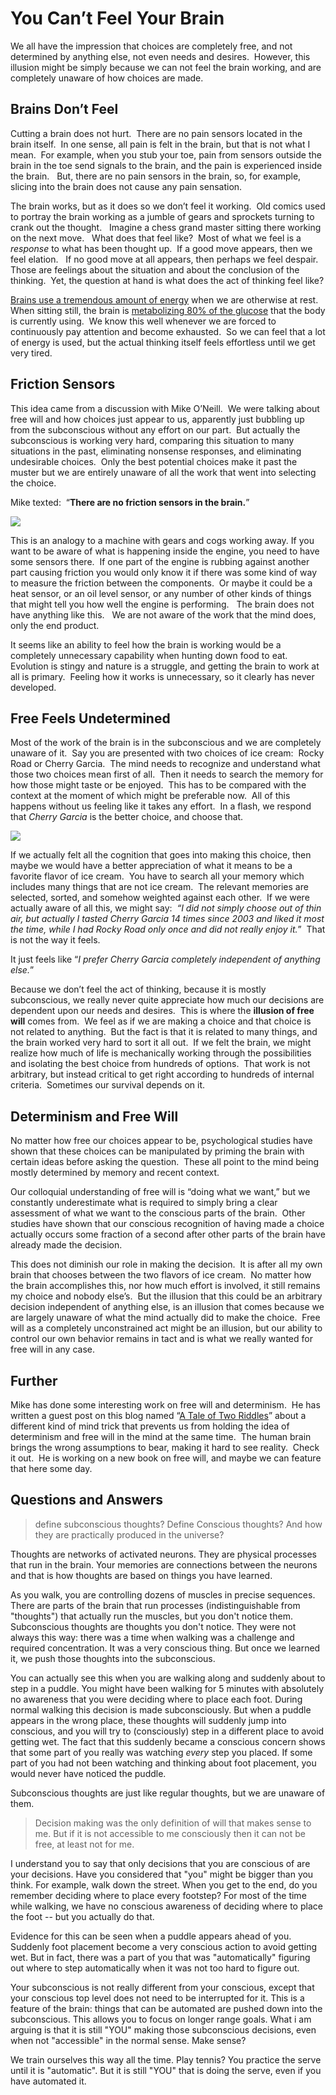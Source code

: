 #  You Can’t Feel Your Brain

We all have the impression that choices are completely free, and not determined by anything else, not even needs and desires.  However, this illusion might be simply because we can not feel the brain working, and are completely unaware of how choices are made.

## Brains Don’t Feel

Cutting a brain does not hurt.  There are no pain sensors located in the brain itself.  In one sense, all pain is felt in the brain, but that is not what I mean.  For example, when you stub your toe, pain from sensors outside the brain in the toe send signals to the brain, and the pain is experienced inside the brain.   But, there are no pain sensors in the brain, so, for example, slicing into the brain does not cause any pain sensation.

The brain works, but as it does so we don’t feel it working.  Old comics used to portray the brain working as a jumble of gears and sprockets turning to crank out the thought.   Imagine a chess grand master sitting there working on the next move.   What does that feel like?  Most of what we feel is a _response_ to what has been thought up.  If a good move appears, then we feel elation.   If no good move at all appears, then perhaps we feel despair.   Those are feelings about the situation and about the conclusion of the thinking.  Yet, the question at hand is what does the act of thinking feel like?

[Brains use a tremendous amount of energy](https://www.brainfacts.org/Brain-Anatomy-and-Function/Anatomy/2019/How-Much-Energy-Does-the-Brain-Use-020119) when we are otherwise at rest.  When sitting still, the brain is [metabolizing 80% of the glucose](https://www.scientificamerican.com/article/why-does-the-brain-need-s/) that the body is currently using.  We know this well whenever we are forced to continuously pay attention and become exhausted.  So we can feel that a lot of energy is used, but the actual thinking itself feels effortless until we get very tired.

## Friction Sensors

This idea came from a discussion with Mike O’Neill.  We were talking about free will and how choices just appear to us, apparently just bubbling up from the subconscious without any effort on our part.  But actually the subconscious is working very hard, comparing this situation to many situations in the past, eliminating nonsense responses, and eliminating undesirable choices.  Only the best potential choices make it past the muster but we are entirely unaware of all the work that went into selecting the choice.

Mike texted:  “**There are no friction sensors in the brain.**”

![](you-cant-feel-brain-img2.png)

This is an analogy to a machine with gears and cogs working away. If you want to be aware of what is happening inside the engine, you need to have some sensors there.  If one part of the engine is rubbing against another part causing friction you would only know it if there was some kind of way to measure the friction between the components.  Or maybe it could be a heat sensor, or an oil level sensor, or any number of other kinds of things that might tell you how well the engine is performing.   The brain does not have anything like this.   We are not aware of the work that the mind does, only the end product.

It seems like an ability to feel how the brain is working would be a completely unnecessary capability when hunting down food to eat.  Evolution is stingy and nature is a struggle, and getting the brain to work at all is primary.  Feeling how it works is unnecessary, so it clearly has never developed.

## Free Feels Undetermined

Most of the work of the brain is in the subconscious and we are completely unaware of it.  Say you are presented with two choices of ice cream:  Rocky Road or Cherry Garcia.  The mind needs to recognize and understand what those two choices mean first of all.  Then it needs to search the memory for how those might taste or be enjoyed.  This has to be compared with the context at the moment of which might be preferable now.  All of this happens without us feeling like it takes any effort.  In a flash, we respond that _Cherry Garcia_ is the better choice, and choose that.

![](you-cant-feel-brain-img1.png) 

If we actually felt all the cognition that goes into making this choice, then maybe we would have a better appreciation of what it means to be a favorite flavor of ice cream.  You have to search all your memory which includes many things that are not ice cream.  The relevant memories are selected, sorted, and somehow weighted against each other.  If we were actually aware of all this, we might say:  _“I did not simply choose out of thin air, but actually I tasted Cherry Garcia 14 times since 2003 and liked it most the time, while I had Rocky Road only once and did not really enjoy it._”  That is not the way it feels.

It just feels like “_I prefer Cherry Garcia completely independent of anything else._”

Because we don’t feel the act of thinking, because it is mostly subconscious, we really never quite appreciate how much our decisions are dependent upon our needs and desires.  This is where the **illusion of free** **will** comes from.  We feel as if we are making a choice and that choice is not related to anything.  But the fact is that it is related to many things, and the brain worked very hard to sort it all out.  If we felt the brain, we might realize how much of life is mechanically working through the possibilities and isolating the best choice from hundreds of options.  That work is not arbitrary, but instead critical to get right according to hundreds of internal criteria.  Sometimes our survival depends on it.

## Determinism and Free Will

No matter how free our choices appear to be, psychological studies have shown that these choices can be manipulated by priming the brain with certain ideas before asking the question.  These all point to the mind being mostly determined by memory and recent context.

Our colloquial understanding of free will is “doing what we want,” but we constantly underestimate what is required to simply bring a clear assessment of what we want to the conscious parts of the brain.  Other studies have shown that our conscious recognition of having made a choice actually occurs some fraction of a second after other parts of the brain have already made the decision.

This does not diminish our role in making the decision.  It is after all my own brain that chooses between the two flavors of ice cream.  No matter how the brain accomplishes this, nor how much effort is involved, it still remains my choice and nobody else’s.  But the illusion that this could be an arbitrary decision independent of anything else, is an illusion that comes because we are largely unaware of what the mind actually did to make the choice.  Free will as a completely unconstrained act might be an illusion, but our ability to control our own behavior remains in tact and is what we really wanted for free will in any case.

## Further

Mike has done some interesting work on free will and determinism.  He has written a guest post on this blog named “[A Tale of Two Riddles](https://meta.purplehillsbooks.com/2020/11/01/a-tale-of-two-riddles/)” about a different kind of mind trick that prevents us from holding the idea of determinism and free will in the mind at the same time.  The human brain brings the wrong assumptions to bear, making it hard to see reality.  Check it out.  He is working on a new book on free will, and maybe we can feature that here some day.

## Questions and Answers

> define subconscious thoughts?
> Define Conscious thoughts?
> And how they are practically produced in the universe?

Thoughts are networks of activated neurons.  They are physical processes that run in the brain.  Your memories are connections between the neurons and that is how thoughts are based on things you have learned.

As you walk, you are controlling dozens of muscles in precise sequences.  There are parts of the brain that run processes (indistinguishable from "thoughts") that actually run the muscles, but you don't notice them.  Subconscious thoughts are thoughts you don't notice.  They were not always this way: there was a time when walking was a challenge and required concentration.  It was a very conscious thing.  But once we learned it, we push those thoughts into the subconscious.

You can actually see this when you are walking along and suddenly about to step in a puddle.  You might have been walking for 5 minutes with absolutely no awareness that you were deciding where to place each foot.  During normal walking this decision is made subconsciously.  But when a puddle appears in the wrong place, these thoughts will suddenly jump into conscious, and you will try to (consciously) step in a different place to avoid getting wet.  The fact that this suddenly became a conscious concern shows that some part of you really was watching _every_ step you placed.  If some part of you had not been watching and thinking about foot placement, you would never have noticed the puddle.

Subconscious thoughts are just like regular thoughts, but we are unaware of them.

> Decision making was the only definition of will that makes sense to me. But if it is not accessible to me consciously then it can not be free, at least not for me.

I understand you to say that only decisions that you are conscious of are your decisions.
Have you considered that "you" might be bigger than you think. For example, walk down the street. When you get to the end, do you remember deciding where to place every footstep? For most of the time while walking, we have no conscious awareness of deciding where to place the foot -- but you actually do that.

Evidence for this can be seen when a puddle appears ahead of you. Suddenly foot placement become a very conscious action to avoid getting wet. But in fact, there was a part of you that was "automatically" figuring out where to step automatically when it was not too hard to figure out.

Your subconscious is not really different from your conscious, except that your conscious top level does not need to be interrupted for it. This is a feature of the brain: things that can be automated are pushed down into the subconscious. This allows you to focus on longer range goals.
What i am arguing is that it is still "YOU" making those subconscious decisions, even when not "accessible" in the normal sense. Make sense?

We train ourselves this way all the time. Play tennis? You practice the serve until it is "automatic". But it is still "YOU" that is doing the serve, even if you have automated it.

